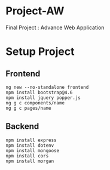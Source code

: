 # Project-AW
Final Project : Advance Web Application

# Setup Project
## Frontend
```
ng new --no-standalone frontend
npm install bootstrap@4.6
npm install jquery popper.js
ng g c components/name
ng g c pages/name
```
## Backend
```
npm install express
npm install dotenv
npm install mongoose
npm install cors
npm install morgan 
```
